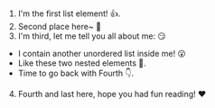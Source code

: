 1. I'm the first list element! :+1:.
2. Second place here~ :muscle:
3. I'm third, let me tell you all about me: :smirk:
  * I contain another unordered list inside me! :open_mouth:
  * Like these two nested elements :tada:.
  * Time to go back with Fourth :point_down:.
4. Fourth and last here, hope you had fun reading! :heart:
